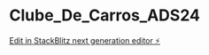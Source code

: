 # Clube_De_Carros_ADS24

[Edit in StackBlitz next generation editor ⚡️](https://stackblitz.com/~/github.com/Victor-sousa207/Clube_De_Carros_ADS24)